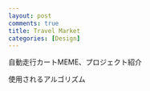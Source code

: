 ```yaml
---
layout: post
comments: true
title: Travel Market
categories: [Design]
---
```


自動走行カートMEME、プロジェクト紹介

使用されるアルゴリズム
